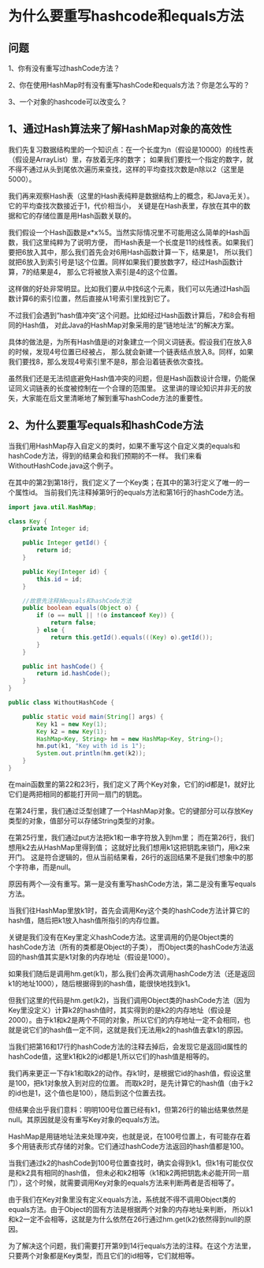 # 为什么要重写hashcode和equals方法
[](https://mp.weixin.qq.com/s/jjVaCJjV2Aie6FBRijxA6A)


## 问题
1、你有没有重写过hashCode方法？

2、你在使用HashMap时有没有重写hashCode和equals方法？你是怎么写的？

3、一个对象的hashcode可以改变么？


## 1、通过Hash算法来了解HashMap对象的高效性


我们先复习数据结构里的一个知识点：在一个长度为n（假设是10000）的线性表（假设是ArrayList）里，存放着无序的数字；
如果我们要找一个指定的数字，就不得不通过从头到尾依次遍历来查找，这样的平均查找次数是n除以2（这里是5000）。

我们再来观察Hash表（这里的Hash表纯粹是数据结构上的概念，和Java无关）。它的平均查找次数接近于1，代价相当小，
关键是在Hash表里，存放在其中的数据和它的存储位置是用Hash函数关联的。

我们假设一个Hash函数是x*x%5。当然实际情况里不可能用这么简单的Hash函数，我们这里纯粹为了说明方便，
而Hash表是一个长度是11的线性表。如果我们要把6放入其中，那么我们首先会对6用Hash函数计算一下，结果是1，
所以我们就把6放入到索引号是1这个位置。同样如果我们要放数字7，经过Hash函数计算，7的结果是4，
那么它将被放入索引是4的这个位置。

这样做的好处非常明显。比如我们要从中找6这个元素，我们可以先通过Hash函数计算6的索引位置，然后直接从1号索引里找到它了。

不过我们会遇到“hash值冲突”这个问题。比如经过Hash函数计算后，7和8会有相同的Hash值，
对此Java的HashMap对象采用的是”链地址法“的解决方案。


具体的做法是，为所有Hash值是i的对象建立一个同义词链表。假设我们在放入8的时候，发现4号位置已经被占，
那么就会新建一个链表结点放入8。同样，如果我们要找8，那么发现4号索引里不是8，那会沿着链表依次查找。

虽然我们还是无法彻底避免Hash值冲突的问题，但是Hash函数设计合理，仍能保证同义词链表的长度被控制在一个合理的范围里。
这里讲的理论知识并非无的放矢，大家能在后文里清晰地了解到重写hashCode方法的重要性。



## 2、为什么要重写equals和hashCode方法


当我们用HashMap存入自定义的类时，如果不重写这个自定义类的equals和hashCode方法，得到的结果会和我们预期的不一样。
我们来看WithoutHashCode.java这个例子。

在其中的第2到第18行，我们定义了一个Key类；在其中的第3行定义了唯一的一个属性id。
当前我们先注释掉第9行的equals方法和第16行的hashCode方法。

```java
import java.util.HashMap;

class Key {
    private Integer id;

    public Integer getId() {
        return id;
    }

    public Key(Integer id) {
        this.id = id;
    }

    //故意先注释掉equals和hashCode方法
    public boolean equals(Object o) {
        if (o == null || !(o instanceof Key)) {
            return false;
        } else {
            return this.getId().equals(((Key) o).getId());
        }
    }

    public int hashCode() {
        return id.hashCode();
    }
}

public class WithoutHashCode {

    public static void main(String[] args) {
        Key k1 = new Key(1);
        Key k2 = new Key(1);
        HashMap<Key, String> hm = new HashMap<Key, String>();
        hm.put(k1, "Key with id is 1");
        System.out.println(hm.get(k2));
    }
}
```


在main函数里的第22和23行，我们定义了两个Key对象，它们的id都是1，就好比它们是两把相同的都能打开同一扇门的钥匙。

在第24行里，我们通过泛型创建了一个HashMap对象。它的键部分可以存放Key类型的对象，值部分可以存储String类型的对象。

在第25行里，我们通过put方法把k1和一串字符放入到hm里；
而在第26行，我们想用k2去从HashMap里得到值；
这就好比我们想用k1这把钥匙来锁门，用k2来开门。
这是符合逻辑的，但从当前结果看，26行的返回结果不是我们想象中的那个字符串，而是null。

原因有两个—没有重写。第一是没有重写hashCode方法，第二是没有重写equals方法。

当我们往HashMap里放k1时，首先会调用Key这个类的hashCode方法计算它的hash值，随后把k1放入hash值所指引的内存位置。

关键是我们没有在Key里定义hashCode方法。这里调用的仍是Object类的hashCode方法（所有的类都是Object的子类），
而Object类的hashCode方法返回的hash值其实是k1对象的内存地址（假设是1000）。

如果我们随后是调用hm.get(k1)，那么我们会再次调用hashCode方法（还是返回k1的地址1000），随后根据得到的hash值，能很快地找到k1。

但我们这里的代码是hm.get(k2)，当我们调用Object类的hashCode方法（因为Key里没定义）计算k2的hash值时，其实得到的是k2的内存地址（假设是2000）。由于k1和k2是两个不同的对象，所以它们的内存地址一定不会相同，也就是说它们的hash值一定不同，这就是我们无法用k2的hash值去拿k1的原因。


当我们把第16和17行的hashCode方法的注释去掉后，会发现它是返回id属性的hashCode值，这里k1和k2的id都是1,所以它们的hash值是相等的。

我们再来更正一下存k1和取k2的动作。存k1时，是根据它id的hash值，假设这里是100，把k1对象放入到对应的位置。
而取k2时，是先计算它的hash值（由于k2的id也是1，这个值也是100），随后到这个位置去找。


但结果会出乎我们意料：明明100号位置已经有k1，但第26行的输出结果依然是null。其原因就是没有重写Key对象的equals方法。

HashMap是用链地址法来处理冲突，也就是说，在100号位置上，有可能存在着多个用链表形式存储的对象。它们通过hashCode方法返回的hash值都是100。

当我们通过k2的hashCode到100号位置查找时，确实会得到k1。但k1有可能仅仅是和k2具有相同的hash值，
但未必和k2相等（k1和k2两把钥匙未必能开同一扇门），这个时候，就需要调用Key对象的equals方法来判断两者是否相等了。


由于我们在Key对象里没有定义equals方法，系统就不得不调用Object类的equals方法。由于Object的固有方法是根据两个对象的内存地址来判断，
所以k1和k2一定不会相等，这就是为什么依然在26行通过hm.get(k2)依然得到null的原因。

为了解决这个问题，我们需要打开第9到14行equals方法的注释。在这个方法里，只要两个对象都是Key类型，而且它们的id相等，它们就相等。
